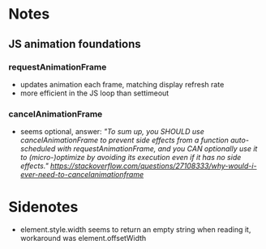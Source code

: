 # Notes

## JS animation foundations

### requestAnimationFrame

- updates animation each frame, matching display refresh rate
- more efficient in the JS loop than settimeout

### cancelAnimationFrame

- seems optional, answer: *"To sum up, you SHOULD use cancelAnimationFrame to prevent side effects from a function auto-scheduled with requestAnimationFrame, and you CAN optionally use it to (micro-)optimize by avoiding its execution even if it has no side effects."* 
  *https://stackoverflow.com/questions/27108333/why-would-i-ever-need-to-cancelanimationframe*


# Sidenotes
- element.style.width seems to return an empty string when reading it, workaround was element.offsetWidth